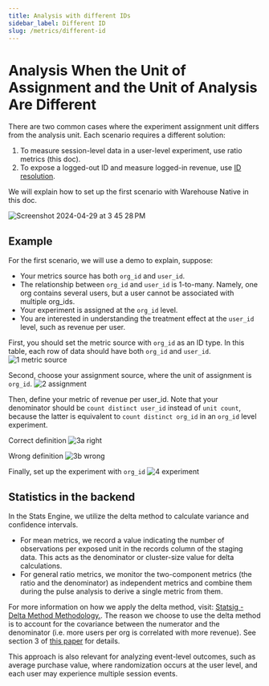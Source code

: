 ```yaml
---
title: Analysis with different IDs
sidebar_label: Different ID
slug: /metrics/different-id
---
```


# Analysis When the Unit of Assignment and the Unit of Analysis Are Different

There are two common cases where the experiment assignment unit differs from the analysis unit. Each scenario requires a different solution:
1. To measure session-level data in a user-level experiment, use ratio metrics (this doc).
2. To expose a logged-out ID and measure logged-in revenue, use [ID resolution](https://docs.statsig.com/statsig-warehouse-native/features/id-resolution).

We will explain how to set up the first scenario with Warehouse Native in this doc.

![Screenshot 2024-04-29 at 3 45 28 PM](https://github.com/statsig-io/docs/assets/139815787/0b75615f-2b66-44f4-b6e0-e0bd3e555199)


## Example
For the first scenario, we will use a demo to explain, suppose: 
- Your metrics source has both `org_id` and `user_id`.
- The relationship between `org_id` and `user_id` is 1-to-many. Namely, one org contains several users, but a user cannot be associated with multiple org_ids.
- Your experiment is assigned at the `org_id` level.
- You are interested in understanding the treatment effect at the `user_id` level, such as revenue per user.


First, you should set the metric source with `org_id` as an ID type. In this table, each row of data should have both `org_id` and `user_id`.
![1 metric source](https://github.com/statsig-io/docs/assets/139815787/a99a4577-8be5-4001-ac4d-2297f3b2fff0)


Second, choose your assignment source, where the unit of assignment is `org_id`.
![2 assignment](https://github.com/statsig-io/docs/assets/139815787/16472cd7-1aa1-44a2-9a6b-0f789ac5308e)


Then, define your metric of revenue per user_id. Note that your denominator should be `count distinct user_id` instead of `unit count`, because the latter is equivalent to `count distinct org_id` in an `org_id` level experiment.

Correct definition
![3a right](https://github.com/statsig-io/docs/assets/139815787/ca4c9076-28e1-4cf8-8aa1-2127def7d771)

Wrong definition
![3b wrong](https://github.com/statsig-io/docs/assets/139815787/7d81e5f7-20b0-440c-a4d8-1281f93c1ece)


Finally, set up the experiment with `org_id`
![4 experiment](https://github.com/statsig-io/docs/assets/139815787/02f9c6bb-0b32-4caf-a529-5bacc2a56d44)


## Statistics in the backend
In the Stats Engine, we utilize the delta method to calculate variance and confidence intervals.
- For mean metrics, we record a value indicating the number of observations per exposed unit in the records column of the staging data. This acts as the denominator or cluster-size value for delta calculations.
- For general ratio metrics, we monitor the two-component metrics (the ratio and the denominator) as independent metrics and combine them during the pulse analysis to derive a single metric from them.

For more information on how we apply the delta method, visit: [Statsig - Delta Method Methodology.](https://docs.statsig.com/stats-engine/methodologies/delta-method). The reason we choose to use the delta method is to account for the covariance between the numerator and the denominator (i.e. more users per org is correlated with more revenue). See section 3 of [this paper](https://alexdeng.github.io/public/files/kdd2018-dm.pdf) for details. 

This approach is also relevant for analyzing event-level outcomes, such as average purchase value, where randomization occurs at the user level, and each user may experience multiple session events.
